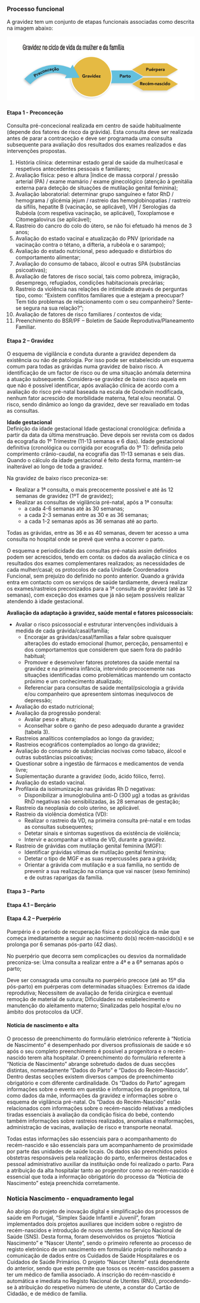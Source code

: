 ### Processo funcional

A gravidez tem um conjunto de etapas funcionais associadas como descrita na imagem abaixo:

<img src="gravidez1.png" alt="An overview of access to resources"/>
<br clear="all"/>

#### Etapa 1 - Preconceção
Consulta pré-concecional realizada em centro de saúde habitualmente (depende dos fatores de risco da grávida). Esta consulta deve ser realizada antes de parar a contraceção e deve ser programada uma consulta subsequente para avaliação dos resultados dos exames realizados e das intervenções propostas.

1.	História clínica: determinar estado geral de saúde da mulher/casal e respetivos antecedentes pessoais e familiares; 
2.	Avaliação física: peso e altura |índice de massa corporal / pressão arterial (PA) / exame mamário / exame ginecológico (atenção à genitália externa para deteção de situações de mutilação genital feminina); 
3.	Avaliação laboratorial: determinar grupo sanguíneo e fator RhD / hemograma / glicémia jejum / rastreio das hemoglobinopatias / rastreio da sífilis, hepatite B (vacinação, se aplicável), VIH / Serologias da Rubéola (com respetiva vacinação, se aplicável), Toxoplamose e Citomegalovirus (se aplicável); 
4.	Rastreio do cancro do colo do útero, se não foi efetuado há menos de 3 anos; 
5.	Avaliação do estado vacinal e atualização do PNV (prioridade na vacinação contra o tétano, a difteria, a rubéola e o sarampo); 
6.	Avaliação do estado nutricional, peso adequado e distúrbios do comportamento alimentar; 
7.	Avaliação do consumo de tabaco, álcool e outras SPA (substâncias psicoativas); 
8.	Avaliação de fatores de risco social, tais como pobreza, imigração, desemprego, refugiados, condições habitacionais precárias; 
9.	Rastreio da violência nas relações de intimidade através de perguntas tipo, como: “Existem conflitos familiares que a estejam a preocupar? Tem tido problemas de relacionamento com o seu companheiro? Sente-se segura na sua relação?”; 
10.	Avaliação de fatores de risco familiares / contextos de vida; 
11.	Preenchimento do BSR/PF – Boletim de Saúde Reprodutiva/Planeamento Familiar. 

#### Etapa 2 – Gravidez
O esquema de vigilância e conduta durante a gravidez dependem da existência ou não de patologia. Por isso pode ser estabelecido um esquema comum para todas as grávidas numa gravidez de baixo risco. A identificação de um factor de risco ou de uma situação anómala determina a atuação subsequente. Considera-se gravidez de baixo risco aquela em que não é possível identificar, após avaliação clínica de acordo com a avaliação do risco pré-natal baseada na escala de Goodwin modificada, nenhum fator acrescido de morbilidade materna, fetal e/ou neonatal. O risco, sendo dinâmico ao longo da gravidez, deve ser reavaliado em todas as consultas.

**Idade gestacional**  
Definição da idade gestacional Idade gestacional cronológica: definida a partir da data da última menstruação. Deve depois ser revista com os dados da ecografia do 1º Trimestre (11-13 semanas e 6 dias). 
Idade gestacional definitiva (cronológica ou corrigida por ecografia do 1º T): definida pelo comprimento crânio-caudal, na ecografia das 11-13 semanas e seis dias. Quando o cálculo da idade gestacional é feito desta forma, mantém-se inalterável ao longo de toda a gravidez.

Na gravidez de baixo risco preconiza-se: 
* Realizar a 1ª consulta, o mais precocemente possível e até às 12 semanas de gravidez (1ºT de gravidez); 
* Realizar as consultas de vigilância pré-natal, após a 1ª consulta: 
  * a cada 4-6 semanas até às 30 semanas; 
  * a cada 2-3 semanas entre as 30 e as 36 semanas; 
  * a cada 1-2 semanas após as 36 semanas até ao parto. 
  
Todas as grávidas, entre as 36 e as 40 semanas, devem ter acesso a uma consulta no hospital onde se prevê que venha a ocorrer o parto.

O esquema e periodicidade das consultas pré-natais assim definidos podem ser acrescidos, tendo em conta: os dados da avaliação clínica e os resultados dos exames complementares realizados; as necessidades de cada mulher/casal; os protocolos de cada Unidade Coordenadora Funcional, sem prejuízo do definido no ponto anterior. Quando a grávida entra em contacto com os serviços de saúde tardiamente, deverá realizar os exames/rastreios preconizados para a 1ª consulta de gravidez (até às 12 semanas), com exceção dos exames que já não sejam possíveis realizar atendendo à idade gestacional.

**Avaliação da adaptação à gravidez, saúde mental e fatores psicossociais:**  

* Avaliar o risco psicossocial e estruturar intervenções individuais à medida de cada grávida/casal/família;
  * Encorajar as grávidas/casal/famílias a falar sobre quaisquer alterações do estado emocional (humor, perceção, pensamento) e dos comportamentos que considerem que saem fora do padrão habitual; 
  * Promover e desenvolver fatores protetores da saúde mental na gravidez e na primeira infância, intervindo precocemente nas situações identificadas como problemáticas mantendo um contacto próximo e um conhecimento atualizado;
  * Referenciar para consultas de saúde mental/psicologia a grávida e/ou companheiro que apresentem sintomas inequívocos de depressão;
* Avaliação do estado nutricional;
* Avaliação da progressão ponderal: 
  * Avaliar peso e altura;
  * Aconselhar sobre o ganho de peso adequado durante a gravidez (tabela 3). 
* Rastreios analíticos contemplados ao longo da gravidez;
* Rastreios ecográficos contemplados ao longo da gravidez;
* Avaliação do consumo de substâncias nocivas como tabaco, álcool e outras substâncias psicoativas;
* Questionar sobre a ingestão de fármacos e medicamentos de venda livre;
* Suplementação durante a gravidez (iodo, ácido fólico, ferro).
* Avaliação do estado vacinal.
* Profilaxia da isoimunização nas grávidas Rh D negativas: 
  * Disponibilizar a imunoglobulina anti-D (300 µg) a todas as grávidas RhD negativas não sensibilizadas, às 28 semanas de gestação;
* Rastreio da neoplasia do colo uterino, se aplicável.
* Rastreio da violência doméstica (VD): 
  * Realizar o rastreio da VD, na primeira consulta pré-natal e em todas as consultas subsequentes; 
  * Detetar sinais e sintomas sugestivos da existência de violência; 
  * Intervir e acompanhar a vítima de VD, durante a gravidez.
* Rastreio de grávidas com mutilação genital feminina (MGF): 
  * Identificar grávidas vítimas de mutilação genital feminina;
  * Detetar o tipo de MGF e as suas repercussões para a grávida;
  * Orientar a grávida com mutilação e a sua família, no sentido de prevenir a sua realização na criança que vai nascer (sexo feminino) e de outras raparigas da família.

####  Etapa 3 – Parto

#### Etapa 4.1 – Berçário

####  Etapa 4.2 – Puerpério

Puerpério é o período de recuperação física e psicológica da mãe que começa imediatamente a seguir ao nascimento do(s) recém-nascido(s) e se prolonga por 6 semanas pós-parto (42 dias). 

No puerpério que decorra sem complicações ou desvios da normalidade preconiza-se:
Uma consulta a realizar entre a 4ª e a 6ª semanas após o parto; 

Deve ser consagrada uma consulta no puerpério precoce (até ao 15º dia pós-parto) em puérperas com determinadas situações: 
Extremos da idade reprodutiva; 
Necessitem de avaliação de ferida cirúrgica e eventual remoção de material de sutura; 
Dificuldades no estabelecimento e manutenção do aleitamento materno; 
Sinalizadas pelo hospital e/ou no âmbito dos protocolos da UCF.

#### Noticia de nascimento e alta

O processo de preenchimento do formulário eletrónico referente à “Notícia de Nascimento” é desempenhado por diversos profissionais de saúde e só após o seu completo preenchimento é possível a progenitora e o recém-nascido terem alta hospitalar. O preenchimento do formulário referente à “Notícia de Nascimento”
abrange sobretudo dados de duas secções distintas, nomeadamente “Dados do Parto” e “Dados do Recém-Nascido”. Dentro destas secções existem diversos campos de
preenchimento obrigatório e com diferente cardinalidade. Os “Dados do Parto” agregam informações sobre o evento em questão e informações da progenitora, tal como dados da
mãe, informações da gravidez e informações sobre o esquema de vigilância pré-natal. Os “Dados do Recém-Nascido” estão relacionados com informações sobre o recém-nascido
relativas a medições tiradas essenciais à avaliação da condição física do bebé, contendo também informações sobre rastreios realizados, anomalias e malformações, administração de vacinas, avaliação de risco e transporte neonatal.


Todas estas informações são essenciais para o acompanhamento do recém-nascido e são essenciais para um acompanhamento de proximidade por parte das unidades de saúde locais.
Os dados são preenchidos pelos obstetras responsáveis pela realização do parto, enfermeiros destacados e pessoal administrativo auxiliar da instituição onde foi realizado o parto. Para a atribuição da alta hospitalar tanto ao progenitor como ao recém-nascido é essencial que toda
a informação obrigatório do processo da “Notícia de Nascimento” esteja preenchida corretamente.

### Noticia Nascimento - enquadramento legal

Ao abrigo do projeto de inovação digital e simplificação dos processos de saúde em Portugal,
“Simplex Saúde Infantil e Juvenil”, foram implementados dois projetos auxiliares que incidem
sobre o registro de recém-nascidos e introdução de novos utentes no Serviço Nacional de
Saúde (SNS). Desta forma, foram desenvolvidos os projetos “Notícia Nascimento” e “Nascer
Utente”, sendo o primeiro referente ao processo de registo eletrónico de um nascimento em
formulário próprio melhorando a comunicação de dados entre os Cuidados de Saúde
Hospitalares e os Cuidados de Saúde Primários. O projeto “Nascer Utente” está dependente do
anterior, sendo que este permite que tosos os recém-nascidos passem a ter um médico de
família associado. A inscrição do recém-nascido é automática e imediata no Registo Nacional
de Utentes (RNU), procedendo-se à atribuição do respetivo número de utente, a constar do
Cartão de Cidadão, e de médico de família.


